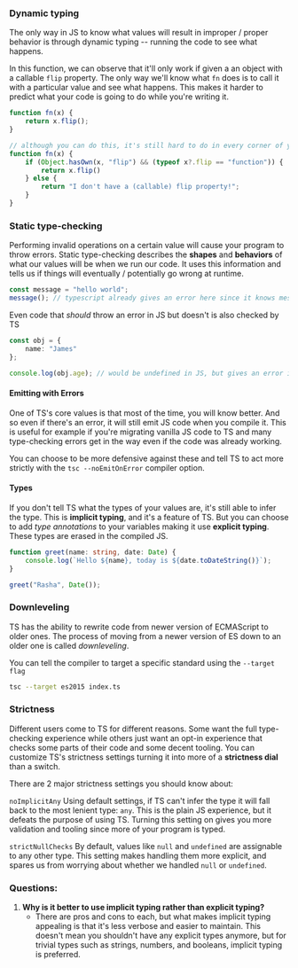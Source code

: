 ### Dynamic typing
The only way in JS to know what values will result in improper / proper behavior is through dynamic typing -- running the code to see what happens.

In this function, we can observe that it'll only work if given a an object with a callable `flip` property. The only way we'll know what `fn` does is to call it with a particular value and see what happens. This makes it harder to predict what your code is going to do while you're writing it.

```js
function fn(x) {
	return x.flip();
}

// although you can do this, it's still hard to do in every corner of your code and is messy
function fn(x) {
	if (Object.hasOwn(x, "flip") && (typeof x?.flip == "function")) {
		return x.flip()
	} else {
		return "I don't have a (callable) flip property!";
	}
}
```

### Static type-checking
Performing invalid operations on a certain value will cause your program to throw errors. Static type-checking describes the **shapes** and **behaviors** of what our values will be when we run our code. It uses this information and tells us if things will eventually / potentially go wrong at runtime.

```ts
const message = "hello world";
message(); // typescript already gives an error here since it knows message is not callable
```

Even code that *should* throw an error in JS but doesn't  is also checked by TS

```ts
const obj = {
	name: "James"
};

console.log(obj.age); // would be undefined in JS, but gives an error in TS
```

#### Emitting with Errors
One of TS's core values is that most of the time, you will know better. And so even if there's an error, it will still emit JS code when you compile it. This is useful for example if you're migrating vanilla JS code to TS and many type-checking errors get in the way even if the code was already working.

You can choose to be more defensive against these and tell TS to act more strictly with the `tsc --noEmitOnError` compiler option.

#### Types
If you don't tell TS what the types of your values are, it's still able to infer the type. This is **implicit typing**, and it's a feature of TS. But you can choose to add *type annotations* to your variables making it use **explicit typing**. These types are erased in the compiled JS.

```ts
function greet(name: string, date: Date) {
	console.log(`Hello ${name}, today is ${date.toDateString()}`);
}

greet("Rasha", Date());
```

### Downleveling
TS has the ability to rewrite code from newer version of ECMAScript to older ones. The process of moving from a newer version of ES down to an older one is called *downleveling*.

You can tell the compiler to target a specific standard using the `--target flag`

```sh
tsc --target es2015 index.ts
```

### Strictness
Different users come to TS for different reasons. Some want the full type-checking experience while others just want an opt-in experience that checks some parts of their code and some decent tooling. You can customize TS's strictness settings turning it into more of a **strictness dial** than a switch. 

There are 2 major strictness settings you should know about:

`noImplicitAny`
Using default settings, if TS can't infer the type it will fall back to the most lenient type: `any`. This is the plain JS experience, but it defeats the purpose of using TS. Turning this setting on gives you more validation and tooling since more of your program is typed.

`strictNullChecks`
By default, values like `null` and `undefined` are assignable to any other type. This setting makes handling them more explicit, and spares us from worrying about whether we handled `null` or `undefined`.

### Questions:
1. **Why is it better to use implicit typing rather than explicit typing?**
	- There are pros and cons to each, but what makes implicit typing appealing is that it's less verbose and easier to maintain. This doesn't mean you shouldn't have any explicit types anymore, but for trivial types such as strings, numbers, and booleans, implicit typing is preferred.
